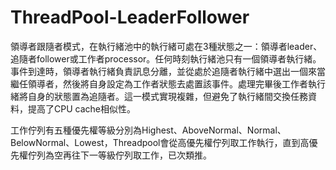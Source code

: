 # ThreadPool-LeaderFollower
領導者跟隨者模式，在執行緒池中的執行緒可處在3種狀態之一：領導者leader、追隨者follower或工作者processor。任何時刻執行緒池只有一個領導者執行緒。事件到達時，領導者執行緒負責訊息分離，並從處於追隨者執行緒中選出一個來當繼任領導者，然後將自身設定為工作者狀態去處置該事件。處理完畢後工作者執行緒將自身的狀態置為追隨者。這一模式實現複雜，但避免了執行緒間交換任務資料，提高了CPU cache相似性。

工作佇列有五種優先權等級分別為Highest、AboveNormal、Normal、BelowNormal、Lowest，Threadpool會從高優先權佇列取工作執行，直到高優先權佇列為空再往下一等級佇列取工作，已次類推。
